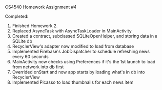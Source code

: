 CS4540 Homework Assignment #4

Completed:
1. Finished Homework 2.
2. Replaced AsyncTask with AsyncTaskLoader in MainActivity
3. Created a contract, subclassed SQLiteOpenHelper, and storing data in a SQLite db
4. RecyclerView's adapter now modified to load from database
5. Implemented Firebase's JobDispatcher to schedule refreshing news every 60 seconds
6. MainActivity now checks using Preferences if it's the 1st launch to load from network into db first
7. Overrided onStart and now app starts by loading what's in db into RecyclerView
8. Implemented Picasso to load thumbnails for each news item